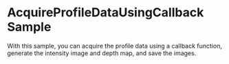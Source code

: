 # AcquireProfileDataUsingCallback Sample

With this sample, you can acquire the profile data using a callback function, generate the intensity image and depth map, and save the images.